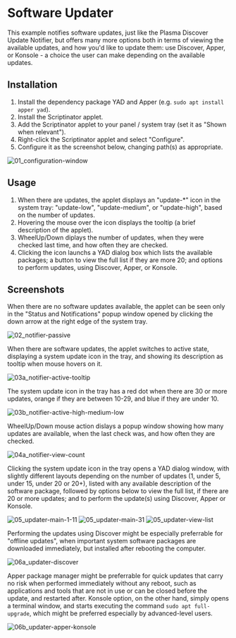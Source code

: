 # Software Updater

This example notifies software updates, just like the Plasma Discover Update Notifier, but offers many more options both in terms of viewing the available updates, and how you'd like to update them: use Discover, Apper, or Konsole - a choice the user can make depending on the available updates.

## Installation

1. Install the dependency package YAD and Apper (e.g. `sudo apt install apper yad`).
2. Install the Scriptinator applet.
3. Add the Scriptinator applet to your panel / system tray (set it as "Shown when relevant").
4. Right-click the Scriptinator applet and select "Configure".
5. Configure it as the screenshot below, changing path(s) as appropriate.

![01_configuration-window](01_configuration-window.png)

## Usage

1. When there are updates, the applet displays an "update-*" icon in the system tray: "update-low", "update-medium", or "update-high", based on the number of updates.
2. Hovering the mouse over the icon displays the tooltip (a brief description of the applet).
3. WheelUp/Down diplays the number of updates, when they were checked last time, and how often they are checked.
4. Clicking the icon launchs a YAD dialog box which lists the available packages; a button to view the full list if they are more 20; and options to perform updates, using Discover, Apper, or Konsole.

## Screenshots

When there are no software updates available, the applet can be seen only in the "Status and Notifications" popup window opened by clicking the down arrow at the right edge of the system tray.

![02_notifier-passive](02_notifier-passive.jpg)

When there are software updates, the applet switches to active state, displaying a system update icon in the tray, and showing its description as tooltip when mouse hovers on it.

![03a_notifier-active-tooltip](03a_notifier-active-tooltip.jpg)

The system update icon in the tray has a red dot when there are 30 or more updates, orange if they are between 10-29, and blue if they are under 10.

![03b_notifier-active-high-medium-low](03b_notifier-active-high-medium-low.jpg)

WheelUp/Down mouse action dislays a popup window showing how many updates are available, when the last check was, and how often they are checked.

![04a_notifier-view-count](04a_notifier-view-count.jpg)

Clicking the system update icon in the tray opens a YAD dialog window, with slightly different layouts depending on the number of updates (1, under 5, under 15, under 20 or 20+), listed with any available description of the software package, followed by options below to view the full list, if there are 20 or more updates; and to perform the update(s) using Discover, Apper or Konsole.

![05_updater-main-1-11](05_updater-main-1-11.png)
![05_updater-main-31](05_updater-main-31.png)
![05_updater-view-list](05_updater-view-list.jpg)

Performing the updates using Discover might be especially preferrable for "offline updates", when important system software packages are downloaded immediately, but installed after rebooting the computer.

![06a_updater-discover](06a_updater-discover.jpg)

Apper package manager might be preferrable for quick updates that carry no risk when performed immediately without any reboot, such as applications and tools that are not in use or can be closed before the update, and restarted after. Konsole option, on the other hand, simply opens a terminal window, and starts executing the command `sudo apt full-upgrade`, which might be preferred especially by advanced-level users.

![06b_updater-apper-konsole](06b_updater-apper-konsole.jpg)
